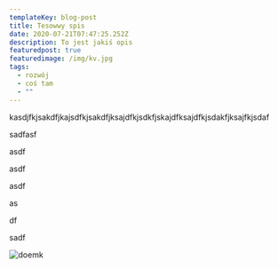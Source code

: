 ```yaml
---
templateKey: blog-post
title: Tesowwy spis
date: 2020-07-21T07:47:25.252Z
description: To jest jakiś opis
featuredpost: true
featuredimage: /img/kv.jpg
tags:
  - rozwój
  - coś tam
  - ""
---
```

kasdjfkjsakdfjkajsdfkjsakdfjksajdfkjsdkfjskajdfksajdfkjsdakfjksajfkjsdaf

sadfasf

asdf

asdf

asdf

as

df

sadf

![doemk](/img/icon-foreground-432x432.png "asdfasdf")